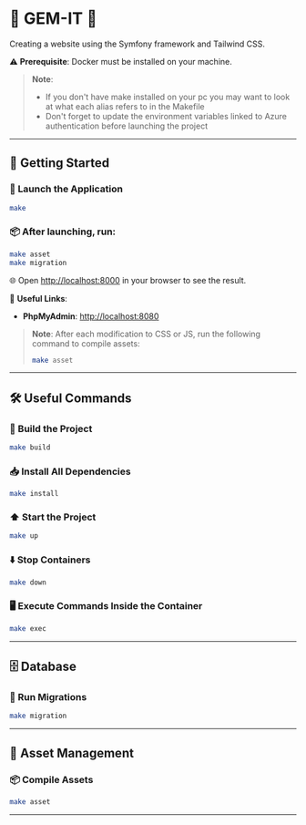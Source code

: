 
# 🌟 **GEM-IT** 🌟

Creating a website using the Symfony framework and Tailwind CSS.

⚠️ **Prerequisite**: Docker must be installed on your machine.

> **Note**: 
> - If you don't have make installed on your pc you may want to look at what each alias refers to in the Makefile
> - Don't forget to update the environment variables linked to Azure authentication before launching the project 

---

## 🚀 **Getting Started**

### 🏁 Launch the Application

```bash
make
```

### 📦 After launching, run:

```bash
make asset
make migration
```

🌐 Open [http://localhost:8000](http://localhost:8000) in your browser to see the result.

🔗 **Useful Links**:

- **PhpMyAdmin**: [http://localhost:8080](http://localhost:8080)

> **Note**: After each modification to CSS or JS, run the following command to compile assets:
>```bash
> make asset
>```

---

## 🛠 **Useful Commands**

### 🔨 Build the Project

```bash
make build
```

### 📥 Install All Dependencies

```bash
make install
```

### ⬆️ Start the Project

```bash
make up
```

### ⬇️ Stop Containers

```bash
make down
```

### 🖥️ Execute Commands Inside the Container

```bash
make exec
```

---

## 🗄️ **Database**

### 📑 Run Migrations

```bash
make migration
```

---

## 🎨 **Asset Management**

### 📦 Compile Assets

```bash
make asset
```

---